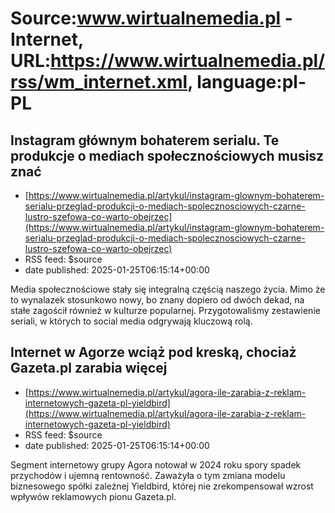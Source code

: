 # Source:www.wirtualnemedia.pl - Internet, URL:https://www.wirtualnemedia.pl/rss/wm_internet.xml, language:pl-PL

## Instagram głównym bohaterem serialu. Te produkcje o mediach społecznościowych musisz znać
 - [https://www.wirtualnemedia.pl/artykul/instagram-glownym-bohaterem-serialu-przeglad-produkcji-o-mediach-spolecznosciowych-czarne-lustro-szefowa-co-warto-obejrzec](https://www.wirtualnemedia.pl/artykul/instagram-glownym-bohaterem-serialu-przeglad-produkcji-o-mediach-spolecznosciowych-czarne-lustro-szefowa-co-warto-obejrzec)
 - RSS feed: $source
 - date published: 2025-01-25T06:15:14+00:00

Media społecznościowe stały się integralną częścią naszego życia. Mimo że to wynalazek stosunkowo nowy, bo znany dopiero od dwóch dekad, na stałe zagościł również w kulturze popularnej. Przygotowaliśmy zestawienie seriali, w których to social media odgrywają kluczową rolą.

## Internet w Agorze wciąż pod kreską, chociaż Gazeta.pl zarabia więcej
 - [https://www.wirtualnemedia.pl/artykul/agora-ile-zarabia-z-reklam-internetowych-gazeta-pl-yieldbird](https://www.wirtualnemedia.pl/artykul/agora-ile-zarabia-z-reklam-internetowych-gazeta-pl-yieldbird)
 - RSS feed: $source
 - date published: 2025-01-25T06:15:14+00:00

Segment internetowy grupy Agora notował w 2024 roku spory spadek przychodów i ujemną rentowność. Zaważyła o tym zmiana modelu biznesowego spółki zależnej Yieldbird, której nie zrekompensował wzrost wpływów reklamowych pionu Gazeta.pl.

